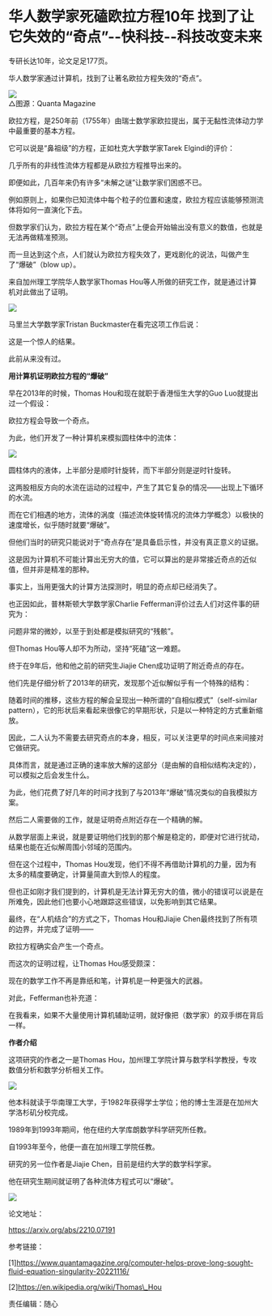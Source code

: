 # 华人数学家死磕欧拉方程10年 找到了让它失效的“奇点”--快科技--科技改变未来
专研长达10年，论文足足177页。

华人数学家通过计算机，找到了让著名欧拉方程失效的“奇点”。

[![](https://img1.mydrivers.com/img/20221120/S483d7b7d-c5b2-4a48-8bed-2ed9f4ae78f2.jpg)
](https://img1.mydrivers.com/img/20221120/483d7b7d-c5b2-4a48-8bed-2ed9f4ae78f2.jpg)  
△图源：Quanta Magazine

欧拉方程，是250年前（1755年）由瑞士数学家欧拉提出，属于无黏性流体动力学中最重要的基本方程。

它可以说是“鼻祖级”的方程，正如杜克大学数学家Tarek Elgindi的评价：

几乎所有的非线性流体方程都是从欧拉方程推导出来的。

即便如此，几百年来仍有许多“未解之谜”让数学家们困惑不已。

例如原则上，如果你已知流体中每个粒子的位置和速度，欧拉方程应该能够预测流体将如何一直演化下去。

但数学家们认为，欧拉方程在某个“奇点”上便会开始输出没有意义的数值，也就是无法再做精准预测。

而一旦达到这个点，人们就认为欧拉方程失效了，更戏剧化的说法，叫做产生了“爆破”（blow up）。

来自加州理工学院华人数学家Thomas Hou等人所做的研究工作，就是通过计算机对此做出了证明。

[![](https://img1.mydrivers.com/img/20221120/S670c34c0-2d93-4fa7-800d-03c95e5b883e.png)
](https://img1.mydrivers.com/img/20221120/670c34c0-2d93-4fa7-800d-03c95e5b883e.png)

马里兰大学数学家Tristan Buckmaster在看完这项工作后说：

这是一个惊人的结果。

此前从来没有过。

**用计算机证明欧拉方程的“爆破”**

早在2013年的时候，Thomas Hou和现在就职于香港恒生大学的Guo Luo就提出过一个假设：

欧拉方程会导致一个奇点。

为此，他们开发了一种计算机来模拟圆柱体中的流体：

![](https://img1.mydrivers.com/img/20221120/dff41b02-741b-42d5-97ed-d737b502b0da.png)

圆柱体内的液体，上半部分是顺时针旋转，而下半部分则是逆时针旋转。

这两股相反方向的水流在运动的过程中，产生了其它复杂的情况——出现上下循环的水流。

而在它们相遇的地方，流体的涡度（描述流体旋转情况的流体力学概念）以极快的速度增长，似乎随时就要“爆破”。

但他们当时的研究只能说对于“奇点存在”是具备启示性，并没有真正意义的证据。

这是因为计算机不可能计算出无穷大的值，它可以算出的是非常接近奇点的近似值，但并非是精准的那种。

事实上，当用更强大的计算方法探测时，明显的奇点却已经消失了。

也正因如此，普林斯顿大学数学家Charlie Fefferman评价过去人们对这件事的研究为：

问题非常的微妙，以至于到处都是模拟研究的“残骸”。

但Thomas Hou等人却不为所动，坚持“死磕”这一难题。

终于在9年后，他和他之前的研究生Jiajie Chen成功证明了附近奇点的存在。

他们先是仔细分析了2013年的研究，发现那个近似解似乎有一个特殊的结构：

随着时间的推移，这些方程的解会呈现出一种所谓的“自相似模式”（self-similar pattern），它的形状后来看起来很像它的早期形状，只是以一种特定的方式重新缩放。

因此，二人认为不需要去研究奇点的本身，相反，可以关注更早的时间点来间接对它做研究。

具体而言，就是通过正确的速率放大解的这部分（是由解的自相似结构决定的），可以模拟之后会发生什么。

为此，他们花费了好几年的时间才找到了与2013年“爆破”情况类似的自我模拟方案。

然后二人需要做的工作，就是证明奇点附近存在一个精确的解。

从数学层面上来说，就是要证明他们找到的那个解是稳定的，即便对它进行扰动，结果也能在近似解周围小邻域的范围内。

但在这个过程中，Thomas Hou发现，他们不得不再借助计算机的力量，因为有太多的精度要确定，计算量简直大到惊人的程度。

但也正如刚才我们提到的，计算机是无法计算无穷大的值，微小的错误可以说是在所难免，因此他们也要小心地跟踪这些错误，以免影响到其它结果。

最终，在“人机结合”的方式之下，Thomas Hou和Jiajie Chen最终找到了所有项的边界，并完成了证明——

欧拉方程确实会产生一个奇点。

而这次的证明过程，让Thomas Hou感受颇深：

现在的数学工作不再是靠纸和笔，计算机是一种更强大的武器。

对此，Fefferman也补充道：

在我看来，如果不大量使用计算机辅助证明，就好像把（数学家）的双手绑在背后一样。

**作者介绍**

这项研究的作者之一是Thomas Hou，加州理工学院计算与数学科学教授，专攻数值分析和数学分析相关工作。

[![](https://img1.mydrivers.com/img/20221120/S3e9b7b1c-cd68-4721-912c-32ec68dcbb73.png)
](https://img1.mydrivers.com/img/20221120/3e9b7b1c-cd68-4721-912c-32ec68dcbb73.png)

他本科就读于华南理工大学，于1982年获得学士学位；他的博士生涯是在加州大学洛杉矶分校完成。

1989年到1993年期间，他在纽约大学库朗数学科学研究所任教。

自1993年至今，他便一直在加州理工学院任教。

研究的另一位作者是Jiajie Chen，目前是纽约大学的数学科学家。

他在研究生期间就证明了各种流体方程式可以“爆破”。

[![](https://img1.mydrivers.com/img/20221120/S49717348-8b8c-46f4-8832-4eff4b47a014.png)
](https://img1.mydrivers.com/img/20221120/49717348-8b8c-46f4-8832-4eff4b47a014.png)

论文地址：

https://arxiv.org/abs/2210.07191

参考链接：

\[1\]https://www.quantamagazine.org/computer-helps-prove-long-sought-fluid-equation-singularity-20221116/

\[2\]https://en.wikipedia.org/wiki/Thomas\_Hou

责任编辑：随心